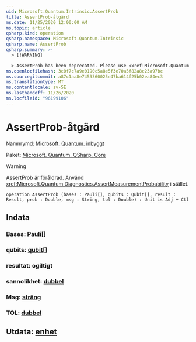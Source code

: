 ```yaml
---
uid: Microsoft.Quantum.Intrinsic.AssertProb
title: AssertProb-åtgärd
ms.date: 11/25/2020 12:00:00 AM
ms.topic: article
qsharp.kind: operation
qsharp.namespace: Microsoft.Quantum.Intrinsic
qsharp.name: AssertProb
qsharp.summary: >-
  > [!WARNING]

  > AssertProb has been deprecated. Please use <xref:Microsoft.Quantum.Diagnostics.AssertMeasurementProbability> instead.
ms.openlocfilehash: 3c0f7c7a9e0190c5a8e5f3e70a5f82a8c23a97bc
ms.sourcegitcommit: a87c1aa8e7453360025e47ba614f25b02ea84ec3
ms.translationtype: MT
ms.contentlocale: sv-SE
ms.lasthandoff: 11/26/2020
ms.locfileid: "96199106"
---
```

# <a name="assertprob-operation"></a>AssertProb-åtgärd

Namnrymd: [Microsoft. Quantum. inbyggt](xref:Microsoft.Quantum.Intrinsic)

Paket: [Microsoft. Quantum. QSharp. Core](https://nuget.org/packages/Microsoft.Quantum.QSharp.Core)


> [!WARNING]
> AssertProb är föråldrad. Använd <xref:Microsoft.Quantum.Diagnostics.AssertMeasurementProbability> i stället.



```qsharp
operation AssertProb (bases : Pauli[], qubits : Qubit[], result : Result, prob : Double, msg : String, tol : Double) : Unit is Adj + Ctl
```


## <a name="input"></a>Indata

### <a name="bases--pauli"></a>Bases: [Pauli](xref:microsoft.quantum.lang-ref.pauli)[]




### <a name="qubits--qubit"></a>qubits: [qubit](xref:microsoft.quantum.lang-ref.qubit)[]




### <a name="result--__invalidresult__"></a>resultat: __ogiltigt <Result>__




### <a name="prob--double"></a>sannolikhet: [dubbel](xref:microsoft.quantum.lang-ref.double)




### <a name="msg--string"></a>Msg: [sträng](xref:microsoft.quantum.lang-ref.string)




### <a name="tol--double"></a>TOL: [dubbel](xref:microsoft.quantum.lang-ref.double)





## <a name="output--unit"></a>Utdata: [enhet](xref:microsoft.quantum.lang-ref.unit)

